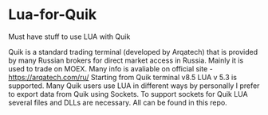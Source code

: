 # Lua-for-Quik
Must have stuff to use LUA with Quik

Quik is a standard trading terminal (developed by Arqatech) that is provided by many Russian brokers for direct market access in Russia. Mainly it is used to trade on MOEX. Many info is avaliable on official site - https://arqatech.com/ru/
Starting from Quik terminal v8.5 LUA v 5.3 is supported.
Many Quik users use LUA in different ways by personally I prefer to export data from Quik using Sockets. To support sockets for Quik LUA several files and DLLs are necessary. All can be found in this repo.


